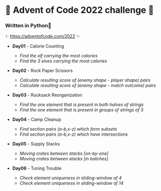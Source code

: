# 🎄 Advent of Code 2022 challenge 🎄

### Written in **Python**🐍

✨ https://adventofcode.com/2022 ✨


-   **Day01** - Calorie Counting  
    -   *Find the elf carrying the most calories*
    -   *Find the 3 elves carrying the most calories*


-   **Day02** - Rock Paper Scissors
    -   *Calculate resulting score of (enemy shape - player shape) pairs*
    -   *Calculate resulting score of (enemy shape - match outcome) pairs*


-   **Day03** - Rucksack Reorganization  
    -   *Find the one element that is present in both halves of strings*
    -   *Find the one element that is present in groups of strings of 3*


-   **Day04** - Camp Cleanup  
    -   *Find section pairs (a\-b,x\-z) which form subsets*
    -   *Find section pairs (a\-b,x\-z) which have intersections*
  

-   **Day05** - Supply Stacks 
    -   *Moving crates between stacks \[on-by-one\]*
    -   *Moving crates between stacks \[in batches\]*


-   **Day06** - Tuning Trouble
    -   *Check element uniqueness in sliding-window of 4*
    -   *Check element uniqueness in sliding-window of 14*
  